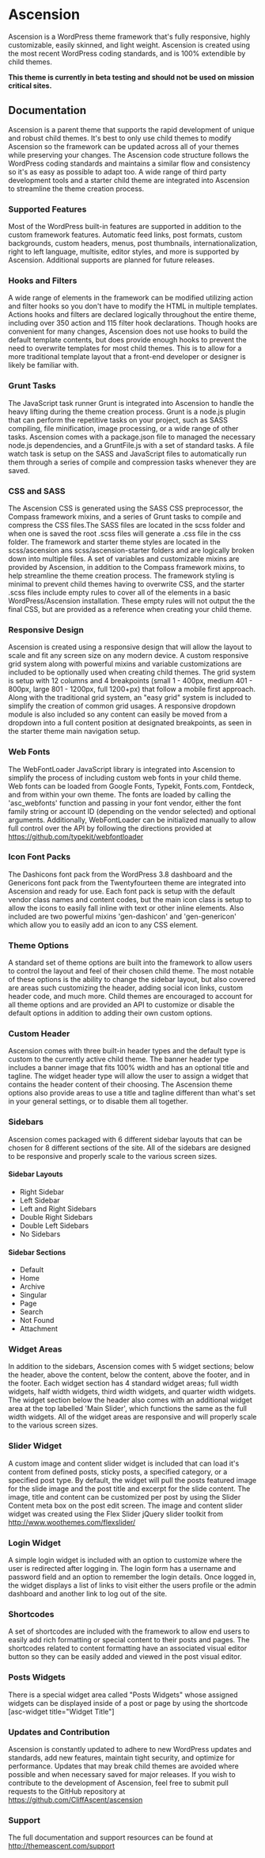 # Ascension
Ascension is a WordPress theme framework that's fully responsive, highly customizable, easily skinned, and light weight. Ascension is created using the most recent WordPress coding standards, and is 100% extendible by child themes.

**This theme is currently in beta testing and should not be used on mission critical sites.**


## Documentation
Ascension is a parent theme that supports the rapid development of unique and robust child themes. It's best to only use child themes to modify Ascension so the framework can be updated across all of your themes while preserving your changes. The Ascension code structure follows the WordPress coding standards and maintains a similar flow and consistency so it's as easy as possible to adapt too. A wide range of third party development tools and a starter child theme are integrated into Ascension to streamline the theme creation process.


### Supported Features
Most of the WordPress built-in features are supported in addition to the custom framework features. Automatic feed links, post formats, custom backgrounds, custom headers, menus, post thumbnails, internationalization, right to left language, multisite, editor styles, and more is supported by Ascension. Additional supports are planned for future releases.


### Hooks and Filters
A wide range of elements in the framework can be modified utilizing action and filter hooks so you don't have to modify the HTML in multiple templates. Actions hooks and filters are declared logically throughout the entire theme, including over 350 action and 115 filter hook declarations. Though hooks are convenient for many changes, Ascension does not use hooks to build the default template contents, but does provide enough hooks to prevent the need to overwrite templates for most child themes. This is to allow for a more traditional template layout that a front-end developer or designer is likely be familiar with.


### Grunt Tasks
The JavaScript task runner Grunt is integrated into Ascension to handle the heavy lifting during the theme creation process. Grunt is a node.js plugin that can perform the repetitive tasks on your project, such as SASS compiling, file minification, image processing, or a wide range of other tasks. Ascension comes with a package.json file to managed the necessary node.js dependencies, and a GruntFile.js with a set of standard tasks. A file watch task is setup on the SASS and JavaScript files to automatically run them through a series of compile and compression tasks whenever they are saved.


### CSS and SASS
The Ascension CSS is generated using the SASS CSS preprocessor, the Compass framework mixins, and a series of Grunt tasks to compile and compress the CSS files.The SASS files are located in the scss folder and when one is saved the root .scss files will generate a .css file in the css folder. The framework and starter theme styles are located in the scss/ascension ans scss/ascension-starter folders and are logically broken down into multiple files. A set of variables and customizable mixins are provided by Ascension, in addition to the Compass framework mixins, to help streamline the theme creation process. The framework styling is minimal to prevent child themes having to overwrite CSS, and the starter .scss files include empty rules to cover all of the elements in a basic WordPress/Ascension installation. These empty rules will not output the the final CSS, but are provided as a reference when creating your child theme.


### Responsive Design
Ascension is created using a responsive design that will allow the layout to scale and fit any screen size on any modern device. A custom responsive grid system along with powerful mixins and variable customizations are included to be optionally used when creating child themes. The grid system is setup with 12 columns and 4 breakpoints (small 1 - 400px, medium 401 - 800px, large 801 - 1200px, full 1200+px) that follow a mobile first approach. Along with the traditional grid system, an "easy grid" system is included to simplify the creation of common grid usages. A responsive dropdown module is also included so any content can easily be moved from a dropdown into a full content position at designated breakpoints, as seen in the starter theme main navigation setup.


### Web Fonts
The WebFontLoader JavaScript library is integrated into Ascension to simplify the process of including custom web fonts in your child theme. Web fonts can be loaded from Google Fonts, Typekit, Fonts.com, Fontdeck, and from within your own theme. The fonts are loaded by calling the 'asc_webfonts' function and passing in your font vendor, either the font family string or account ID (depending on the vendor selected) and optional arguments. Additionally, WebFontLoader can be initialized manually to allow full control over the API by following the directions provided at https://github.com/typekit/webfontloader


### Icon Font Packs
The Dashicons font pack from the WordPress 3.8 dashboard and the Genericons font pack from the Twentyfourteen theme are integrated into Ascension and ready for use. Each font pack is setup with the default vendor class names and content codes, but the main icon class is setup to allow the icons to easily fall inline with text or other inline elements. Also included are two powerful mixins 'gen-dashicon' and 'gen-genericon' which allow you to easily add an icon to any CSS element.


### Theme Options
A standard set of theme options are built into the framework to allow users to control the layout and feel of their chosen child theme. The most notable of these options is the ability to change the sidebar layout, but also covered are areas such customizing the header, adding social icon links, custom header code, and much more. Child themes are encouraged to account for all theme options and are provided an API to customize or disable the default options in addition to adding their own custom options.


### Custom Header
Ascension comes with three built-in header types and the default type is custom to the currently active child theme. The banner header type includes a banner image that fits 100% width and has an optional title and tagline. The widget header type will allow the user to assign a widget that contains the header content of their choosing. The Ascension theme options also provide areas to use a title and tagline different than what's set in your general settings, or to disable them all together.


### Sidebars
Ascension comes packaged with 6 different sidebar layouts that can be chosen for 8 different sections of the site. All of the sidebars are designed to be responsive and properly scale to the various screen sizes.

#### Sidebar Layouts
+ Right Sidebar
+ Left Sidebar
+ Left and Right Sidebars
+ Double Right Sidebars
+ Double Left Sidebars
+ No Sidebars

#### Sidebar Sections
+ Default
+ Home
+ Archive
+ Singular
+ Page
+ Search
+ Not Found
+ Attachment


### Widget Areas
In addition to the sidebars, Ascension comes with 5 widget sections; below the header, above the content, below the content, above the footer, and in the footer. Each widget section has 4 standard widget areas; full width widgets, half width widgets, third width widgets, and quarter width widgets. The widget section below the header also comes with an additional widget area at the top labelled 'Main Slider', which functions the same as the full width widgets. All of the widget areas are responsive and will properly scale to the various screen sizes.


### Slider Widget
A custom image and content slider widget is included that can load it's content from defined posts, sticky posts, a specified category, or a specified post type. By default, the widget will pull the posts featured image for the slide image and the post title and excerpt for the slide content. The image, title and content can be customized per post by using the Slider Content meta box on the post edit screen. The image and content slider widget was created using the Flex Slider jQuery slider toolkit from http://www.woothemes.com/flexslider/


### Login Widget
A simple login widget is included with an option to customize where the user is redirected after logging in. The login form has a username and password field and an option to remember the login details. Once logged in, the widget displays a list of links to visit either the users profile or the admin dashboard and another link to log out of the site.


### Shortcodes
A set of shortcodes are included with the framework to allow end users to easily add rich formatting or special content to their posts and pages. The shortcodes related to content formatting have an associated visual editor button so they can be easily added and viewed in the post visual editor.


### Posts Widgets
There is a special widget area called "Posts Widgets" whose assigned widgets can be displayed inside of a post or page by using the shortcode [asc-widget title="Widget Title"]


### Updates and Contribution
Ascension is constantly updated to adhere to new WordPress updates and standards, add new features, maintain tight security, and optimize for performance. Updates that may break child themes are avoided where possible and when necessary saved for major releases. If you wish to contribute to the development of Ascension, feel free to submit pull requests to the GitHub repository at https://github.com/CliffAscent/ascension


### Support
The full documentation and support resources can be found at http://themeascent.com/support